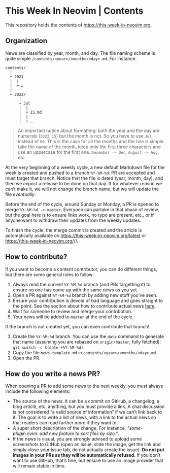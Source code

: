 # This Week In Neovim | Contents

This repository holds the contents of https://this-week-in-neovim.org.

## Organization

News are classified by year, month, and day. The file naming scheme is quite simple `/contents/<year>/<month>/<day>.md`.
For instance:

```
contents/
  |
  + 2021
  |  |
  |  + …
  |
  + 2022/
      |
      + Jul
      |  |
      |  + 15.md
      |  |
      |  + …
```

> An important notice about formatting: both the year and the day are numerals (`2022`, `15`) but the month is not. So
> you have to use `Jul` instead of `06`. This is the case for all the months and the rule is simple: take the name of
> the month, keep only the first three characters and use an uppercase for the first one. `December -> Dec`,
> `August -> Aug`, etc.

At the very beginning of a weekly cycle, a new default Markdown file for the week is created and pushed to a branch `%Y-%M-%d`. PR
are accepted and must target that branch. Notice that the file is dated (year, month, day), and then we _expect_ a
release to be done on that day. If for whatever reason we can’t make it, we will not change the branch name, but we will
update the file _eventually_.

Before the end of the cycle, around Sunday or Monday, a PR is opened to merge `%Y-%M-%d -> master`. Everyone can
partake in that phase of review, but the goal here is to ensure links work, no typo are present, etc., or if anyone want
to withdraw their updates from the weekly updates.

To finish the cycle, the merge commit is created and the article is automatically available on
https://this-week-in-neovim.org/latest or https://this-week-in-neovim.org/<year>/<month>/<day>.

## How to contribute?

If you want to become a content contributor, you can do different things, but there are some general rules to follow:

1. Always read the current `%Y-%M-%d` branch (and PRs targetting it) to ensure no one has come up with the same
   news as you yet.
2. Open a PR against `%Y-%M-%d` branch by adding new stuff you’ve seen.
3. Ensure your contribution is devoid of bad language and goes straight to the point. See the section about how to
   contribute actual news [here](#how-do-you-write-a-news-pr).
4. Wait for someone to review and merge your contribution.
5. Your news will be added to `master` at the end of the cycle.

If the branch is not created yet, you can even contribute that branch!

1. Create the `%Y-%M-%d` branch. You can use the `date` command to generate that name (assuming you are rebased on
   `origin/master`, fully fetched): `git switch -c $(date +%Y-%M-%d)`.
2. Copy the file `news-template.md` in `contents/<year>/<month>/<day>.md`.
3. Open the PR.

## How do you write a news PR?

When opening a PR to add some news to the next weekly, you must always include the following elements:

- The source of the news. It can be a commit on GitHub, a changelog, a blog article, etc. anything, but you must provide
  a link. A chat discussion is not considered “a valid source of information” if we can’t link back to it. The goal is
  to write a list of news, with a link to the actual news so that readers can read further more if they want to.
- A super short description of the change. For instance, _“some-plugin.nvim: add new feature to sort files by size.”_.
- If the news is visual, you are strongly advised to upload some screenshots to GitHub (open an issue, slide the image,
  get the link and simply close your issue tab, do not actually create the issue). **Do not put images in your PRs as
  they will be automatically refused.** If you don’t want to use GitHub, that’s fine, but ensure to use an image
  provider that will remain stable in time.
